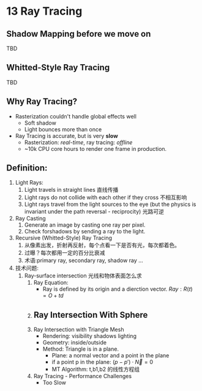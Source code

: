 # 13 Ray Tracing
## Shadow Mapping before we move on 
TBD
## Whitted-Style Ray Tracing
TBD
## Why Ray Tracing?
- Rasterization couldn't handle global effects well
    - Soft shadow
    - Light bounces more than once
- Ray Tracing is accurate, but is very **slow**
    - Rasterization: *real-time*, ray tracing: *offline*
    - ~10k CPU core hours to render one frame in production.
## Definition:
1. Light Rays:
    1. Light travels in straight lines 直线传播
    2. Light rays do not collide with each other if they cross 不相互影响
    3. Light rays travel from the light sources to the eye (but the physics is invariant under the path reversal - reciprocity) 光路可逆
2. Ray Casting
    1. Generate an image by casting one ray per pixel.
    2. Check forshadows by sending a ray to the light.
3. Recursive (Whitted-Style) Ray Tracing
    1. 从像素出发，折射再反射，每个点看一下是否有光，每次都着色。
    2. 过曝？每次都用一定的百分比衰减
    3. 术语:primary ray, secondary ray, shadow ray ...
4. 技术问题:
    1. Ray-surface intersection 光线和物体表面怎么求
        1. Ray Equation:
            - Ray is defined by its origin and a dierction vector.
                $Ray:R(t)=O+td$
        2. Ray Intersection With Sphere
            - 
        3. Ray Intersection with Triangle Mesh
            - Rendering: visibility shadows lighting
            - Geometry: inside/outside
            - Method: Triangle is in a plane.
                - Plane: a normal vector and a point in the plane
                - if a point p in the plane: $(p-p')\cdot \vec{N} = 0$
                - MT Algorithm: t,b1,b2 的线性方程组
        4. Ray Tracing - Performance Challenges
            - Too Slow